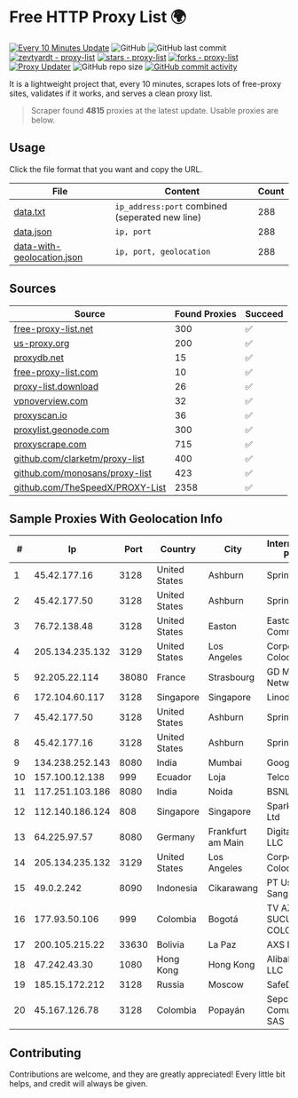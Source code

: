 
# Free HTTP Proxy List 🌍

[![Every 10 Minutes Update](https://github.com/mertguvencli/http-proxy-list/actions/workflows/main.yml/badge.svg?branch=main)](https://github.com/mertguvencli/http-proxy-list/actions/workflows/main.yml)
![GitHub](https://img.shields.io/github/license/mertguvencli/http-proxy-list)
![GitHub last commit](https://img.shields.io/github/last-commit/mertguvencli/http-proxy-list)
[![zevtyardt - proxy-list](https://img.shields.io/static/v1?label=zevtyardt&message=proxy-list&color=blue&logo=github)](https://github.com/zevtyardt/proxy-list "Go to GitHub repo")
[![stars - proxy-list](https://img.shields.io/github/stars/zevtyardt/proxy-list?style=social)](https://github.com/zevtyardt/proxy-list)
[![forks - proxy-list](https://img.shields.io/github/forks/zevtyardt/proxy-list?style=social)](https://github.com/zevtyardt/proxy-list)
[![Proxy Updater](https://github.com/zevtyardt/proxy-list/workflows/Proxy%20Updater/badge.svg)](https://github.com/zevtyardt/proxy-list/actions?query=workflow:"Proxy+Updater")
![GitHub repo size](https://img.shields.io/github/repo-size/zevtyardt/proxy-list)
[![GitHub commit activity](https://img.shields.io/github/commit-activity/m/zevtyardt/proxy-list?logo=commits)](https://github.com/zevtyardt/proxy-list/commits/main)

It is a lightweight project that, every 10 minutes, scrapes lots of free-proxy sites, validates if it works, and serves a clean proxy list.

> Scraper found **4815** proxies at the latest update. Usable proxies are below.

## Usage

Click the file format that you want and copy the URL.

|File|Content|Count|
|----|-------|-----|
|[data.txt](https://raw.githubusercontent.com/mertguvencli/http-proxy-list/main/proxy-list/data.txt)|`ip_address:port` combined (seperated new line)|288|
|[data.json](https://raw.githubusercontent.com/mertguvencli/http-proxy-list/main/proxy-list/data.json)|`ip, port`|288|
|[data-with-geolocation.json](https://raw.githubusercontent.com/mertguvencli/http-proxy-list/main/proxy-list/data-with-geolocation.json)|`ip, port, geolocation`|288|

## Sources

|Source|Found Proxies|Succeed|
|------|-------------|-------|
|[free-proxy-list.net](https://free-proxy-list.net)|300|✅|
|[us-proxy.org](https://www.us-proxy.org)|200|✅|
|[proxydb.net](http://proxydb.net)|15|✅|
|[free-proxy-list.com](https://free-proxy-list.com/?page=&port=&type%5B%5D=http&type%5B%5D=https&up_time=0&search=Search)|10|✅|
|[proxy-list.download](https://www.proxy-list.download/HTTP)|26|✅|
|[vpnoverview.com](https://vpnoverview.com/privacy/anonymous-browsing/free-proxy-servers)|32|✅|
|[proxyscan.io](https://www.proxyscan.io)|36|✅|
|[proxylist.geonode.com](https://proxylist.geonode.com/api/proxy-list?limit=300&page=1&sort_by=lastChecked&sort_type=desc&protocols=http,https)|300|✅|
|[proxyscrape.com](https://api.proxyscrape.com/v2/?request=displayproxies&protocol=http&timeout=10000&country=all&ssl=all&anonymity=all)|715|✅|
|[github.com/clarketm/proxy-list](https://raw.githubusercontent.com/clarketm/proxy-list/master/proxy-list-raw.txt)|400|✅|
|[github.com/monosans/proxy-list](https://raw.githubusercontent.com/monosans/proxy-list/main/proxies/http.txt)|423|✅|
|[github.com/TheSpeedX/PROXY-List](https://raw.githubusercontent.com/TheSpeedX/PROXY-List/master/http.txt)|2358|✅|


## Sample Proxies With Geolocation Info

|#|Ip|Port|Country|City|Internet Service Provider|
|-|--|----|-------|----|-------------------------|
|1|45.42.177.16|3128|United States|Ashburn|Sprint|
|2|45.42.177.50|3128|United States|Ashburn|Sprint|
|3|76.72.138.48|3128|United States|Easton|Easton Utilities Commission|
|4|205.134.235.132|3129|United States|Los Angeles|Corporate Colocation Inc|
|5|92.205.22.114|38080|France|Strasbourg|GD MASS Network|
|6|172.104.60.117|3128|Singapore|Singapore|Linode, LLC|
|7|45.42.177.50|3128|United States|Ashburn|Sprint|
|8|45.42.177.16|3128|United States|Ashburn|Sprint|
|9|134.238.252.143|8080|India|Mumbai|Google LLC|
|10|157.100.12.138|999|Ecuador|Loja|Telconet S.A|
|11|117.251.103.186|8080|India|Noida|BSNL Internet|
|12|112.140.186.124|808|Singapore|Singapore|Sparkstation Pte Ltd|
|13|64.225.97.57|8080|Germany|Frankfurt am Main|DigitalOcean, LLC|
|14|205.134.235.132|3129|United States|Los Angeles|Corporate Colocation Inc|
|15|49.0.2.242|8090|Indonesia|Cikarawang|PT Usaha Adi Sanggoro|
|16|177.93.50.106|999|Colombia|Bogotá|TV AZTECA SUCURSAL COLOMBIA|
|17|200.105.215.22|33630|Bolivia|La Paz|AXS Bolivia S. A.|
|18|47.242.43.30|1080|Hong Kong|Hong Kong|Alibaba.com LLC|
|19|185.15.172.212|3128|Russia|Moscow|SafeData LLC|
|20|45.167.126.78|3128|Colombia|Popayán|Sepcom Comunicaciones SAS|



## Contributing

Contributions are welcome, and they are greatly appreciated! Every
little bit helps, and credit will always be given.

